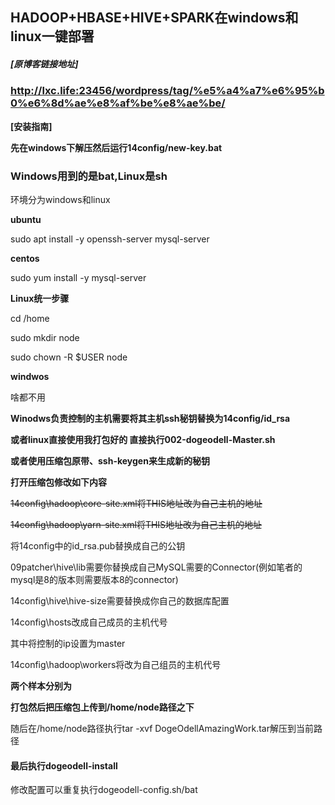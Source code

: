 ## HADOOP+HBASE+HIVE+SPARK在windows和linux一键部署

##### **[原博客链接地址]**

### http://lxc.life:23456/wordpress/tag/%e5%a4%a7%e6%95%b0%e6%8d%ae%e8%af%be%e8%ae%be/



**[安装指南]**

**先在windows下解压然后运行14config/new-key.bat**



### Windows用到的是bat,Linux是sh

环境分为windows和linux

**ubuntu**

sudo apt install -y openssh-server mysql-server

**centos**

sudo yum install -y mysql-server

**Linux统一步骤**

cd /home

sudo mkdir node

sudo chown -R $USER node



**windwos**

啥都不用



**Winodws负责控制的主机需要将其主机ssh秘钥替换为14config/id_rsa**

**或者linux直接使用我打包好的 直接执行002-dogeodell-Master.sh**



**或者使用压缩包原带、ssh-keygen来生成新的秘钥**



**打开压缩包修改如下内容**

~~14config\hadoop\core-site.xml将THIS地址改为自己主机的地址~~

~~14config\hadoop\yarn-site.xml将THIS地址改为自己主机的地址~~

将14config中的id_rsa.pub替换成自己的公钥

09patcher\hive\lib需要你替换成自己MySQL需要的Connector(例如笔者的mysql是8的版本则需要版本8的connector)

14config\hive\hive-size需要替换成你自己的数据库配置

14config\hosts改成自己成员的主机代号

其中将控制的ip设置为master

14config\hadoop\workers将改为自己组员的主机代号

**两个样本分别为**





**打包然后把压缩包上传到/home/node路径之下**

随后在/home/node路径执行tar -xvf DogeOdellAmazingWork.tar解压到当前路径

#### **最后执行dogeodell-install**

修改配置可以重复执行dogeodell-config.sh/bat



